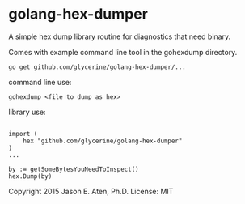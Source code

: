 # golang-hex-dumper

A simple hex dump library routine for diagnostics that need binary.

Comes with example command line tool in the gohexdump directory.

`go get github.com/glycerine/golang-hex-dumper/...`

command line use:

`gohexdump <file to dump as hex>`

library use:

~~~

import (
	hex "github.com/glycerine/golang-hex-dumper"
)
...

by := getSomeBytesYouNeedToInspect()
hex.Dump(by)

~~~

Copyright 2015 Jason E. Aten, Ph.D.
License: MIT
